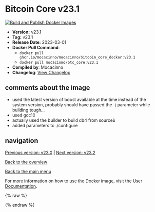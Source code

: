 # Bitcoin Core v23.1

[![Build and Publish Docker Images](https://github.com/mocacinno/bitcoin_core_docker/actions/workflows/build-and-publish.yml/badge.svg?branch=v23.1)](https://github.com/mocacinno/bitcoin_core_docker/actions/workflows/build-and-publish.yml)

- **Version:** v23.1
- **Tag:** v23.1
- **Release Date:** 2023-03-01
- **Docker Pull Command**:
  - `docker pull ghcr.io/mocacinno/mocacinno/bitcoin_core_docker:v23.1`
  - `docker pull mocacinno/btc_core:v23.1`
- **Compiled by**: Mocacinno
- **Changelog**: [View Changelog](https://github.com/bitcoin/bitcoin/blob/v23.1/doc/release-notes.md)

## comments about the image

- used the latest version of boost available at the time instead of the system version, probably should have passed the -j parameter while building tough...
- used gcc10
- actually used the builder to build db4 from sourceù
- added parameters to ./configure

## navigation

[Previous version: v23.0](./v23.0.md) | [Next version: v23.2](./v23.2.md)

[Back to the overview](./Readme.md)

[Back to the main menu](../Readme.md)

For more information on how to use the Docker image, visit the [User Documentation](../userdocs/Readme.md).

<!-- Google tag (gtag.js) -->
{% raw %}
<script async src="https://www.googletagmanager.com/gtag/js?id=G-BPC6NC6FF9"></script>
<script>
  window.dataLayer = window.dataLayer || [];
  function gtag(){dataLayer.push(arguments);}
  gtag('js', new Date());
  gtag('config', 'G-BPC6NC6FF9');
</script>
{% endraw %}
